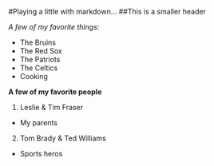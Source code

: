 #Playing a little with markdown...
##This is a smaller header

*A few of my favorite things:*
* The Bruins
* The Red Sox
* The Patriots
* The Celtics
* Cooking

**A few of my favorite people**

1. Leslie & Tim Fraser
  * My parents
2. Tom Brady & Ted Williams
  * Sports heros
